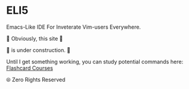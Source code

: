 # ELI5
Emacs-Like IDE For Inveterate Vim-users Everywhere.

 
🚧 Obviously, this site   🚧

🚧 is under construction. 🚧

Until I get something working, you can study potential commands here:
[Flashcard Courses](https://community-courses.memrise.com/user/Flyxion/courses/teaching/)


⦾ Zero Rights Reserved
